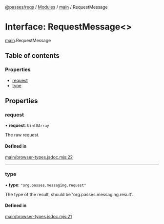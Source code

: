 [@passes/reqs](../README.md) / [Modules](../modules.md) / [main](../modules/main.md) / RequestMessage

# Interface: RequestMessage\<\>

[main](../modules/main.md).RequestMessage

## Table of contents

### Properties

- [request](main.RequestMessage.md#request)
- [type](main.RequestMessage.md#type)

## Properties

### request

• **request**: `Uint8Array`

The raw request.

#### Defined in

[main/browser-types.jsdoc.mjs:22](https://github.com/passes-org/passes/blob/4a9c88f/packages/reqs/main/browser-types.jsdoc.mjs#L22)

___

### type

• **type**: ``"org.passes.messaging.request"``

The type of the result, should be 'org.passes.messaging.result'.

#### Defined in

[main/browser-types.jsdoc.mjs:21](https://github.com/passes-org/passes/blob/4a9c88f/packages/reqs/main/browser-types.jsdoc.mjs#L21)
